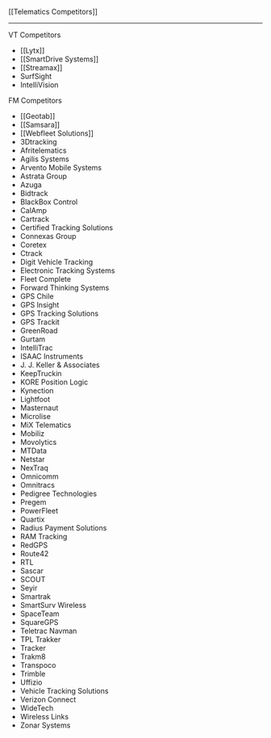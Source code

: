 [[Telematics Competitors]]

---

VT Competitors
- [[Lytx]]
- [[SmartDrive Systems]]
- [[Streamax]]
- SurfSight
- IntelliVision

FM Competitors
- [[Geotab]]
- [[Samsara]]
- [[Webfleet Solutions]]
- 3Dtracking
- Afritelematics
- Agilis Systems
- Arvento Mobile Systems
- Astrata Group
- Azuga
- Bidtrack
- BlackBox Control
- CalAmp
- Cartrack
- Certified Tracking Solutions
- Connexas Group
- Coretex
- Ctrack
- Digit Vehicle Tracking
- Electronic Tracking Systems
- Fleet Complete
- Forward Thinking Systems
- GPS Chile
- GPS Insight
- GPS Tracking Solutions
- GPS Trackit
- GreenRoad
- Gurtam
- IntelliTrac
- ISAAC Instruments
- J. J. Keller & Associates
- KeepTruckin
- KORE Position Logic
- Kynection
- Lightfoot
- Masternaut
- Microlise
- MiX Telematics
- Mobiliz
- Movolytics
- MTData
- Netstar
- NexTraq
- Omnicomm
- Omnitracs
- Pedigree Technologies
- Pregem
- PowerFleet
- Quartix
- Radius Payment Solutions
- RAM Tracking
- RedGPS
- Route42
- RTL
- Sascar
- SCOUT
- Seyir
- Smartrak
- SmartSurv Wireless
- SpaceTeam
- SquareGPS
- Teletrac Navman
- TPL Trakker
- Tracker
- Trakm8
- Transpoco
- Trimble
- Uffizio
- Vehicle Tracking Solutions
- Verizon Connect
- WideTech
- Wireless Links
- Zonar Systems
